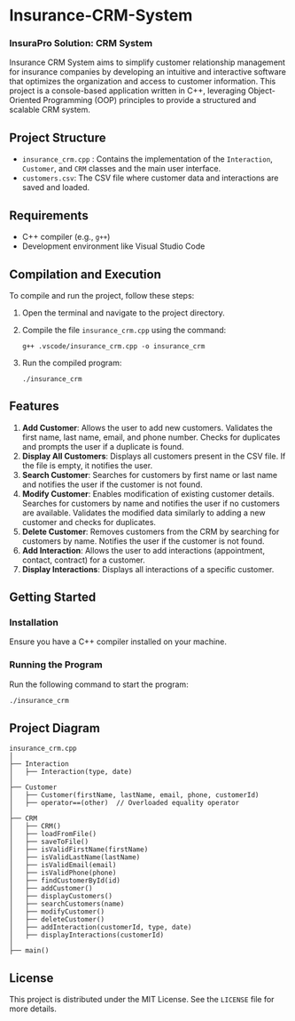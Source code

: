 # Insurance-CRM-System
### InsuraPro Solution:  CRM System

Insurance CRM System aims to simplify customer relationship management for insurance companies by developing an intuitive and interactive software that optimizes the organization and access to customer information. This project is a console-based application written in C++, leveraging Object-Oriented Programming (OOP) principles to provide a structured and scalable CRM system.

## Project Structure

- `insurance_crm.cpp` : Contains the implementation of the `Interaction`, `Customer`, and `CRM` classes and the main user interface.
- `customers.csv`: The CSV file where customer data and interactions are saved and loaded.

## Requirements

- C++ compiler (e.g., `g++`)
- Development environment like Visual Studio Code

## Compilation and Execution

To compile and run the project, follow these steps:

1. Open the terminal and navigate to the project directory.
2. Compile the file `insurance_crm.cpp` using the command:

    ```
    g++ .vscode/insurance_crm.cpp -o insurance_crm
    ```

3. Run the compiled program:

    ```
    ./insurance_crm
    ```

## Features

1. **Add Customer**: Allows the user to add new customers. Validates the first name, last name, email, and phone number. Checks for duplicates and prompts the user if a duplicate is found.
2. **Display All Customers**: Displays all customers present in the CSV file. If the file is empty, it notifies the user.
3. **Search Customer**: Searches for customers by first name or last name and notifies the user if the customer is not found.
4. **Modify Customer**: Enables modification of existing customer details. Searches for customers by name and notifies the user if no customers are available. Validates the modified data similarly to adding a new customer and checks for duplicates.
5. **Delete Customer**: Removes customers from the CRM by searching for customers by name. Notifies the user if the customer is not found.
6. **Add Interaction**: Allows the user to add interactions (appointment, contact, contract) for a customer.
7. **Display Interactions**: Displays all interactions of a specific customer.

## Getting Started

### Installation

Ensure you have a C++ compiler installed on your machine.

### Running the Program

Run the following command to start the program:

```sh
./insurance_crm
```

## Project Diagram

```plaintext
insurance_crm.cpp
│
├── Interaction
│   ├── Interaction(type, date)
│
├── Customer
│   ├── Customer(firstName, lastName, email, phone, customerId)
│   ├── operator==(other)  // Overloaded equality operator
│
├── CRM
│   ├── CRM()
│   ├── loadFromFile()
│   ├── saveToFile()
│   ├── isValidFirstName(firstName)
│   ├── isValidLastName(lastName)
│   ├── isValidEmail(email)
│   ├── isValidPhone(phone)
│   ├── findCustomerById(id)
│   ├── addCustomer()
│   ├── displayCustomers()
│   ├── searchCustomers(name)
│   ├── modifyCustomer()
│   ├── deleteCustomer()
│   ├── addInteraction(customerId, type, date)
│   ├── displayInteractions(customerId)
│
├── main()
```

## License

This project is distributed under the MIT License. See the `LICENSE` file for more details.


